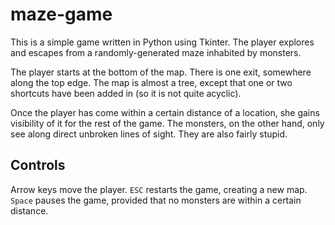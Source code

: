 # maze-game
This is a simple game written in Python using Tkinter.  The player
explores and escapes from a randomly-generated maze inhabited by
monsters.

The player starts at the bottom of the map.  There is one exit,
somewhere along the top edge.  The map is almost a tree, except that
one or two shortcuts have been added in (so it is not quite acyclic).

Once the player has come within a certain distance of a location, she
gains visibility of it for the rest of the game.  The monsters, on the
other hand, only see along direct unbroken lines of sight.  They are
also fairly stupid.

## Controls
Arrow keys move the player.  `ESC` restarts the game, creating a new
map.  `Space` pauses the game, provided that no monsters are within a
certain distance.
